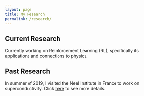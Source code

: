 ```yaml
---
layout: page
title: My Research
permalink: /research/
---
```

## Current Research
Currently working on Reinforcement Learning (RL), specifically its applications and connections to physics.

## Past Research
In summer of 2019, I visited the Neel Institute in France to work on superconductivity. Click [here][neel-link] to see more details.


<!-- [neel-link]: /research-posts/2022/05/11/neel-research.html -->
<!-- [neel-link]: /_pages/neel-research.html/ -->
[neel-link]: /neel-research/

<!-- C:\Users\jacob\OneDrive\Desktop\GitHub\JacobHA.github.io\_site\research-posts\2022\05\11\neel-research.html -->